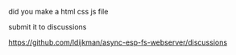 did you make a html css js file

submit it to discussions 

https://github.com/ldijkman/async-esp-fs-webserver/discussions

